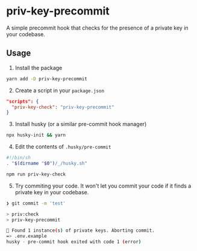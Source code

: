 # priv-key-precommit

A simple precommit hook that checks for the presence of a private key in your codebase.

## Usage

1. Install the package

```bash
yarn add -D priv-key-precommit
```

2. Create a script in your `package.json`

```json
"scripts": {
  "priv-key-check": "priv-key-precommit"
}
```

3. Install husky (or a similar pre-commit hook manager)

```bash
npx husky-init && yarn
```

4. Edit the contents of `.husky/pre-commit`

```sh
#!/bin/sh
. "$(dirname "$0")/_/husky.sh"

npm run priv-key-check
```

5. Try commiting your code. It won't let you commit your code if it finds a private key in your codebase.

```bash
❯ git commit -m 'test'

> priv:check
> priv-key-precommit

🚨 Found 1 instance(s) of private keys. Aborting commit.
=> .env.example
husky - pre-commit hook exited with code 1 (error)
```
